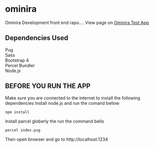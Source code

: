 # ominira
Ominira Development front end rapo.... 
View page on [Ominira Test App](https://ominiratest.netlify.com "Ominira Test Page")

## Dependencies Used 

Pug  
Sass  
Bootstrap 4  
Percel Bundler  
Node.js


## BEFORE YOU RUN THE APP

Make sure you are connected to the internet to install the following dependencies 
Install node.js and run the comand bellow

    npm install
    
Install parcel globerly the run the command bello

    percel index.pug
    
Then open browser and go to http://localhost:1234
